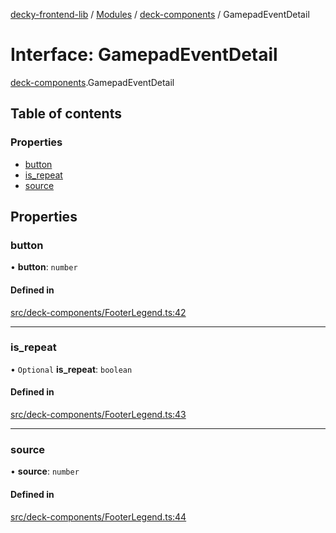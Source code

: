 [decky-frontend-lib](../README.md) / [Modules](../modules.md) / [deck-components](../modules/deck_components.md) / GamepadEventDetail

# Interface: GamepadEventDetail

[deck-components](../modules/deck_components.md).GamepadEventDetail

## Table of contents

### Properties

- [button](deck_components.GamepadEventDetail.md#button)
- [is\_repeat](deck_components.GamepadEventDetail.md#is_repeat)
- [source](deck_components.GamepadEventDetail.md#source)

## Properties

### button

• **button**: `number`

#### Defined in

[src/deck-components/FooterLegend.ts:42](https://github.com/SteamDeckHomebrew/decky-frontend-lib/blob/33dd4e5/src/deck-components/FooterLegend.ts#L42)

___

### is\_repeat

• `Optional` **is\_repeat**: `boolean`

#### Defined in

[src/deck-components/FooterLegend.ts:43](https://github.com/SteamDeckHomebrew/decky-frontend-lib/blob/33dd4e5/src/deck-components/FooterLegend.ts#L43)

___

### source

• **source**: `number`

#### Defined in

[src/deck-components/FooterLegend.ts:44](https://github.com/SteamDeckHomebrew/decky-frontend-lib/blob/33dd4e5/src/deck-components/FooterLegend.ts#L44)
